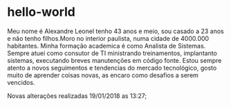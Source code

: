 # hello-world
Meu nome é Alexandre Leonel tenho 43 anos e meio, sou casado a 23 anos e não tenho filhos.Moro no interior paulista, numa cidade de 4000.000 habitantes. Minha formação academica é como Analista de Sistemas. Sempre atuei como consutor de TI ministrando treinamentos, implantanto sistemas, executando breves manutenções em código fonte. Estou sempre atento a novos seguimentos e tendencias do mercado tecnológico, gosto muito de aprender coisas novas, as encaro como desafios a serem vencidos.

Novas alterações realizadas 19/01/2018 as 13:27;
